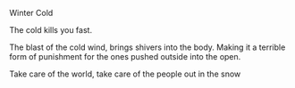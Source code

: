 Winter Cold

The cold kills you fast.

The blast of the cold wind, brings shivers into the body. Making it a terrible form of punishment for the ones pushed outside into the open.

Take care of the world, take care of the people out in the snow